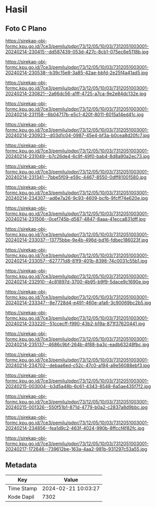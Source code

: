 # Hasil

## Foto C Plano

https://sirekap-obj-formc.kpu.go.id/7ce3/pemilu/pdpr/73/12/05/10/03/7312051003001-20240214-230415--dd587439-053d-427c-8cb1-075ec6e5118b.jpg

https://sirekap-obj-formc.kpu.go.id/7ce3/pemilu/pdpr/73/12/05/10/03/7312051003001-20240214-230538--b39c15e8-3a85-42ae-bbfd-2e25f4a41ad5.jpg

https://sirekap-obj-formc.kpu.go.id/7ce3/pemilu/pdpr/73/12/05/10/03/7312051003001-20240214-230821--2a66dc56-a1ff-4725-a7ca-9e2e84dc132e.jpg

https://sirekap-obj-formc.kpu.go.id/7ce3/pemilu/pdpr/73/12/05/10/03/7312051003001-20240214-231158--6b04717b-e5c1-420f-8011-6015a14ed41c.jpg

https://sirekap-obj-formc.kpu.go.id/7ce3/pemilu/pdpr/73/12/05/10/03/7312051003001-20240214-230923--d03d1c04-0987-45e4-bf3a-b0cea8d20fc7.jpg

https://sirekap-obj-formc.kpu.go.id/7ce3/pemilu/pdpr/73/12/05/10/03/7312051003001-20240214-231049--b7c26de4-6c9f-49f0-bab4-8d8a90a2ec73.jpg

https://sirekap-obj-formc.kpu.go.id/7ce3/pemilu/pdpr/73/12/05/10/03/7312051003001-20240214-231341--7bbe5f09-e59c-4467-8550-0dff81001580.jpg

https://sirekap-obj-formc.kpu.go.id/7ce3/pemilu/pdpr/73/12/05/10/03/7312051003001-20240214-234307--ad6e7a26-9c93-4609-bcfb-9fcff74e620e.jpg

https://sirekap-obj-formc.kpu.go.id/7ce3/pemilu/pdpr/73/12/05/10/03/7312051003001-20240214-231506--0cef745b-d587-4847-8aaa-41ecca831dff.jpg

https://sirekap-obj-formc.kpu.go.id/7ce3/pemilu/pdpr/73/12/05/10/03/7312051003001-20240214-233037--13775bbe-9e4b-496d-bd16-fdbec186023f.jpg

https://sirekap-obj-formc.kpu.go.id/7ce3/pemilu/pdpr/73/12/05/10/03/7312051003001-20240214-233057--627771d8-81f9-401b-8398-74c0031c55b1.jpg

https://sirekap-obj-formc.kpu.go.id/7ce3/pemilu/pdpr/73/12/05/10/03/7312051003001-20240214-232910--4c81897d-3700-4b95-b9f9-5dace9c1690e.jpg

https://sirekap-obj-formc.kpu.go.id/7ce3/pemilu/pdpr/73/12/05/10/03/7312051003001-20240214-233347--8e7728d4-e491-460e-afa6-3c90069bc2b5.jpg

https://sirekap-obj-formc.kpu.go.id/7ce3/pemilu/pdpr/73/12/05/10/03/7312051003001-20240214-233220--51ccecff-f990-43b2-b19a-871f37620441.jpg

https://sirekap-obj-formc.kpu.go.id/7ce3/pemilu/pdpr/73/12/05/10/03/7312051003001-20240214-235137--4686c9bf-264b-4f88-ba3c-eadb63248fbc.jpg

https://sirekap-obj-formc.kpu.go.id/7ce3/pemilu/pdpr/73/12/05/10/03/7312051003001-20240214-234702--debaa6ed-c52c-47c0-a194-a9e56088ebf3.jpg

https://sirekap-obj-formc.kpu.go.id/7ce3/pemilu/pdpr/73/12/05/10/03/7312051003001-20240215-003004--b3d5a48b-6c61-4343-8548-6a5ae435f7f2.jpg

https://sirekap-obj-formc.kpu.go.id/7ce3/pemilu/pdpr/73/12/05/10/03/7312051003001-20240215-001326--550f51b1-871d-4779-b0a2-c2837a8d9bbc.jpg

https://sirekap-obj-formc.kpu.go.id/7ce3/pemilu/pdpr/73/12/05/10/03/7312051003001-20240214-234856--fea1d9c2-463f-4024-990b-8ffccf4f82fc.jpg

https://sirekap-obj-formc.kpu.go.id/7ce3/pemilu/pdpr/73/12/05/10/03/7312051003001-20240217-172646--739612be-163a-4aa2-981b-931297c53a55.jpg


## Metadata

| Key        | Value               |
| ---------- | ------------------- |
| Time Stamp | 2024-02-21 10:03:27 |
| Kode Dapil | 7302                |



